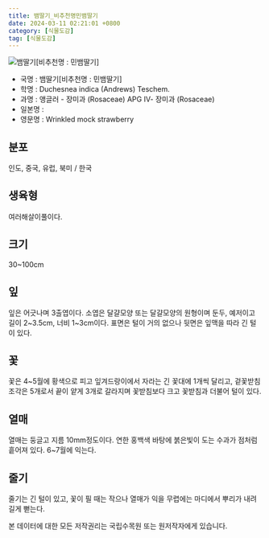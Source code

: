 ```yaml
---
title: 뱀딸기_비추천명민뱀딸기
date: 2024-03-11 02:21:01 +0800
category: [식물도감]
tag: [식물도감]
---
```




![뱀딸기[비추천명 : 민뱀딸기]](/fileUpload/plants/basic/Rosaceae/Duchesnea/24490/24490_3_th2.JPG)
- 국명 : 뱀딸기[비추천명 : 민뱀딸기]
- 학명 : Duchesnea indica (Andrews) Teschem.
- 과명 : 앵글러 - 장미과 (Rosaceae) APG Ⅳ- 장미과 (Rosaceae)
- 일본명 : 
- 영문명 : Wrinkled mock strawberry


## 분포
인도, 중국, 유럽, 북미 / 한국
## 생육형
여러해살이풀이다.
## 크기
30~100cm
## 잎
잎은 어긋나며 3출엽이다. 소엽은 달걀모양 또는 달걀모양의 원형이며 둔두, 예저이고 길이 2~3.5cm, 너비 1~3cm이다. 표면은 털이 거의 없으나 뒷면은 잎맥을 따라 긴 털이 있다. 
## 꽃
꽃은 4~5월에 황색으로 피고 잎겨드랑이에서 자라는 긴 꽃대에 1개씩 달리고, 겉꽃받침조각은 5개로서 끝이 얕게 3개로 갈라지며 꽃받침보다 크고 꽃받침과 더불어 털이 있다. 
## 열매
열매는 둥글고 지름 10mm정도이다. 연한 홍백색 바탕에 붉은빛이 도는 수과가 점처럼 흩어져 있다. 6~7월에 익는다. 
## 줄기
줄기는 긴 털이 있고, 꽃이 필 때는 작으나 열매가 익을 무렵에는 마디에서 뿌리가 내려 길게 뻗는다. 






본 데이터에 대한 모든 저작권리는 국립수목원 또는 원저작자에게 있습니다.
